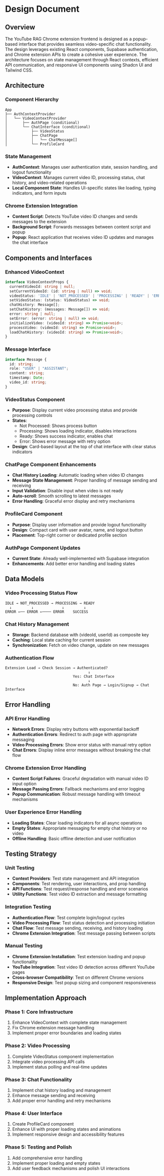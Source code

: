 # Design Document

## Overview

The YouTube RAG Chrome extension frontend is designed as a popup-based interface that provides seamless video-specific chat functionality. The design leverages existing React components, Supabase authentication, and Chrome extension APIs to create a cohesive user experience. The architecture focuses on state management through React contexts, efficient API communication, and responsive UI components using Shadcn UI and Tailwind CSS.

## Architecture

### Component Hierarchy
```
App
├── AuthContextProvider
│   └── VideoContextProvider
│       ├── AuthPage (conditional)
│       └── ChatInterface (conditional)
│           ├── VideoStatus
│           ├── ChatPage
│           │   └── ChatMessage[]
│           └── ProfileCard
```

### State Management
- **AuthContext**: Manages user authentication state, session handling, and logout functionality
- **VideoContext**: Manages current video ID, processing status, chat history, and video-related operations
- **Local Component State**: Handles UI-specific states like loading, typing indicators, and form inputs

### Chrome Extension Integration
- **Content Script**: Detects YouTube video ID changes and sends messages to the extension
- **Background Script**: Forwards messages between content script and popup
- **Popup**: React application that receives video ID updates and manages the chat interface

## Components and Interfaces

### Enhanced VideoContext
```typescript
interface VideoContextProps {
  currentVideoId: string | null;
  setCurrentVideoId: (id: string | null) => void;
  videoStatus: 'IDLE' | 'NOT_PROCESSED' | 'PROCESSING' | 'READY' | 'ERROR';
  setVideoStatus: (status: VideoStatus) => void;
  chatHistory: Message[];
  setChatHistory: (messages: Message[]) => void;
  error: string | null;
  setError: (error: string | null) => void;
  initializeVideo: (videoId: string) => Promise<void>;
  processVideo: (videoId: string) => Promise<void>;
  loadChatHistory: (videoId: string) => Promise<void>;
}
```

### Message Interface
```typescript
interface Message {
  id: string;
  role: "USER" | "ASSISTANT";
  content: string;
  timestamp: Date;
  video_id: string;
}
```

### VideoStatus Component
- **Purpose**: Display current video processing status and provide processing controls
- **States**: 
  - Not Processed: Shows process button
  - Processing: Shows loading indicator, disables interactions
  - Ready: Shows success indicator, enables chat
  - Error: Shows error message with retry option
- **Design**: Card-based layout at the top of chat interface with clear status indicators

### ChatPage Component Enhancements
- **Chat History Loading**: Automatic loading when video ID changes
- **Message State Management**: Proper handling of message sending and receiving
- **Input Validation**: Disable input when video is not ready
- **Auto-scroll**: Smooth scrolling to latest messages
- **Error Handling**: Graceful error display and retry mechanisms

### ProfileCard Component
- **Purpose**: Display user information and provide logout functionality
- **Design**: Compact card with user avatar, name, and logout button
- **Placement**: Top-right corner or dedicated profile section

### AuthPage Component Updates
- **Current State**: Already well-implemented with Supabase integration
- **Enhancements**: Add better error handling and loading states

## Data Models

### Video Processing Status Flow
```
IDLE → NOT_PROCESSED → PROCESSING → READY
  ↓         ↓             ↓         ↓
ERROR ←── ERROR ←──── ERROR    SUCCESS
```

### Chat History Management
- **Storage**: Backend database with (videoId, userId) as composite key
- **Caching**: Local state caching for current session
- **Synchronization**: Fetch on video change, update on new messages

### Authentication Flow
```
Extension Load → Check Session → Authenticated? 
                                      ↓
                               Yes: Chat Interface
                                      ↓
                               No: Auth Page → Login/Signup → Chat Interface
```

## Error Handling

### API Error Handling
- **Network Errors**: Display retry buttons with exponential backoff
- **Authentication Errors**: Redirect to auth page with appropriate messaging
- **Video Processing Errors**: Show error status with manual retry option
- **Chat Errors**: Display inline error messages without breaking the chat flow

### Chrome Extension Error Handling
- **Content Script Failures**: Graceful degradation with manual video ID input option
- **Message Passing Errors**: Fallback mechanisms and error logging
- **Popup Communication**: Robust message handling with timeout mechanisms

### User Experience Error Handling
- **Loading States**: Clear loading indicators for all async operations
- **Empty States**: Appropriate messaging for empty chat history or no video
- **Offline Handling**: Basic offline detection and user notification

## Testing Strategy

### Unit Testing
- **Context Providers**: Test state management and API integration
- **Components**: Test rendering, user interactions, and prop handling
- **API Functions**: Test request/response handling and error scenarios
- **Utility Functions**: Test video ID extraction and message formatting

### Integration Testing
- **Authentication Flow**: Test complete login/logout cycles
- **Video Processing Flow**: Test status detection and processing initiation
- **Chat Flow**: Test message sending, receiving, and history loading
- **Chrome Extension Integration**: Test message passing between scripts

### Manual Testing
- **Chrome Extension Installation**: Test extension loading and popup functionality
- **YouTube Integration**: Test video ID detection across different YouTube pages
- **Cross-browser Compatibility**: Test on different Chrome versions
- **Responsive Design**: Test popup sizing and component responsiveness

## Implementation Approach

### Phase 1: Core Infrastructure
1. Enhance VideoContext with complete state management
2. Fix Chrome extension message handling
3. Implement proper error boundaries and loading states

### Phase 2: Video Processing
1. Complete VideoStatus component implementation
2. Integrate video processing API calls
3. Implement status polling and real-time updates

### Phase 3: Chat Functionality
1. Implement chat history loading and management
2. Enhance message sending and receiving
3. Add proper error handling and retry mechanisms

### Phase 4: User Interface
1. Create ProfileCard component
2. Enhance UI with proper loading states and animations
3. Implement responsive design and accessibility features

### Phase 5: Testing and Polish
1. Add comprehensive error handling
2. Implement proper loading and empty states
3. Add user feedback mechanisms and polish UI interactions